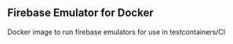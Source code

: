 ## Firebase Emulator for Docker

Docker image to run firebase emulators for use in testcontainers/CI
